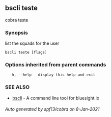 ## bscli teste

cobra teste

### Synopsis

list the squads for the user

```
bscli teste [flags]
```

### Options inherited from parent commands

```
  -h, --help   display this help and exit
```

### SEE ALSO

* [bscli](bscli.md)	 - A command line tool for bluesight.io

###### Auto generated by spf13/cobra on 8-Jan-2021
